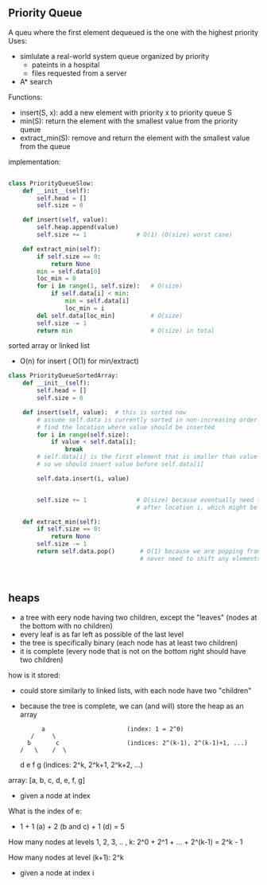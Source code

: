 
## Priority Queue
A queu where the first element dequeued is the one with the highest priority
Uses: 
* simlulate a real-world system queue organized by priority
    * pateints in a hospital
    * files requested from a server
* A* search

Functions:
* insert(S, x): add a new element with priority x to priority queue S
* min(S): return the element with the smallest value from the priority queue
* extract_min(S): remove and return the element with the smallest value from the queue

implementation:
```python

class PriorityQueueSlow:
    def __init__(self):
        self.head = []
        self.size = 0

    def insert(self, value):
        self.heap.append(value)
        self.size += 1              # O(1) (O(size) worst case)

    def extract_min(self):
        if self.size == 0:
            return None
        min = self.data[0]
        loc_min = 0
        for i in range(1, self.size):   # O(size)
            if self.data[i] < min:
                min = self.data[i]
                loc_min = i
        del self.data[loc_min]          # O(size)
        self.size -= 1
        return min                      # O(size) in total

```

sorted array or linked list 
* O(n) for insert
( O(1) for min/extract)

```python
class PriorityQueueSortedArray:
    def __init__(self):
        self.head = []
        self.size = 0

    def insert(self, value):  # this is sorted now
        # assume self.data is currently sorted in non-increasing order
        # find the location where value should be inserted
        for i in range(self.size):
            if value < self.data[i]:
                break
        # self.data[i] is the first element that is smaller than value
        # so we should insert value before self.data[i]

        self.data.insert(i, value)


        self.size += 1              # O(size) because eventually need to shift all elements 
                                    # after location i, which might be 0

    def extract_min(self):
        if self.size == 0:
            return None
        self.size -= 1
        return self.data.pop()       # O(1) because we are popping from the end of the list
                                     # never need to shift any elements

        

```


## heaps
* a tree with eery node having two children, except the "leaves" (nodes at the bottom with no children)
* every leaf is as far left as possible of the last level
* the tree is specifically binary (each node has at least two children)
* it is complete (every node that is not on the bottom right should have two children)

how is it stored:
* could store similarly to linked lists, with each node have two "children"
* because the tree is complete, we can (and will) store the heap as an array

            a                       (index: 1 = 2^0)
         /     \
        b       c                   (indices: 2^(k-1), 2^(k-1)+1, ...)
      /   \    /  \
     d     e  f    g                (indices: 2^k, 2^k+1, 2^k+2, ...)

array: [a, b, c, d, e, f, g]

* given a node at index

What is the index of e:
* 1 + 1 (a) + 2 (b and c) + 1 (d) = 5

How many nodes at levels 1, 2, 3, .. , k:
2^0 + 2^1 + ... + 2^(k-1) = 2^k - 1

How many nodes at level (k+1):
2^k

* given a node at index i 

